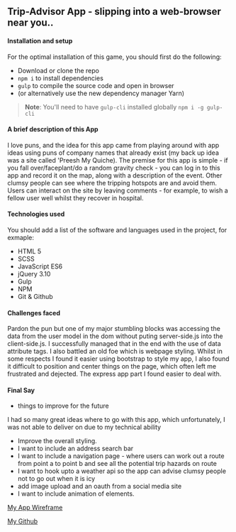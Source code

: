 ## Trip-Advisor App - slipping into a web-browser near you..

#### Installation and setup

For the optimal installation of this game, you should first do the following:

- Download or clone the repo
- `npm i` to install dependencies
- `gulp` to compile the source code and open in browser
- (or alternatively use the new dependency manager Yarn)

> **Note**: You'll need to have `gulp-cli` installed globally
> `npm i -g gulp-cli`

#### A brief description of this App

I love puns, and the idea for this app came from playing around with app ideas using puns of company names that already exist (my back up idea was a site called 'Preesh My Quiche).
The premise for this app is simple - if you fall over/faceplant/do a random gravity check - you can log in to this app and record it on the map, along with a description of the event. Other clumsy people can see where the tripping hotspots are and avoid them. Users can interact on the site by leaving comments - for example, to wish a fellow user well whilst they recover in hospital.


#### Technologies used

You should add a list of the software and languages used in the project, for exmaple:

- HTML 5
- SCSS
- JavaScript ES6
- jQuery 3.10
- Gulp
- NPM
- Git & Github

#### Challenges faced

Pardon the pun but one of my major stumbling blocks was accessing the data from the user model in the dom without puting server-side.js into the client-side.js. I successfully managed that in the end with the use of data attribute tags. 
I also battled an old foe which is webpage styling. Whilst in some respects I found it easier using bootstrap to style my app, I also found it difficult to position and center things on the page, which often left me frustrated and dejected. 
The express app part I found easier to deal with. 


#### Final Say
- things to improve for the future

I had so many great ideas where to go with this app, which unfortunately, I was not able to deliver on due to my technical ability 

- Improve the overall styling.
- I want to include an address search bar
- I want to include a navigation page - where users can work out a route from point a to point b and see all the potential trip hazards on route
- I want to hook upto a weather api so the app can advise clumsy people not to go out when it is icy
- add image upload and an oauth from a social media site
- I want to include animation of elements.

[My App Wireframe](http://imgur.com/a/tPBGc)

[My Github](https://github.com/Ollymid)